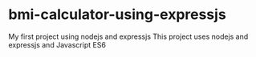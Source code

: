 # bmi-calculator-using-expressjs
My first project using nodejs and expressjs 
This project uses nodejs and expressjs and Javascript ES6
